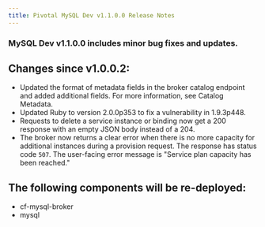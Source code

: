 ```yaml
---
title: Pivotal MySQL Dev v1.1.0.0 Release Notes
---
```


### MySQL Dev v1.1.0.0 includes minor bug fixes and updates.

## Changes since v1.0.0.2:

* Updated the format of metadata fields in the broker catalog endpoint and added
additional fields. For more information, see Catalog Metadata.
* Updated Ruby to version 2.0.0p353 to fix a vulnerability in 1.9.3p448.
* Requests to delete a service instance or binding now get a 200 response with an empty
JSON body instead of a 204.
* The broker now returns a clear error when there is no more capacity for additional
instances during a provision request. The response has status code `507`. The
user-facing error message is "Service plan capacity has been reached."

## The following components will be re-deployed:
* cf-mysql-broker
* mysql
